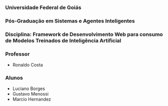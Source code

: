 ### Universidade Federal de Goiás
### Pós-Graduação em Sistemas e Agentes Inteligentes
### Disciplina: Framework de Desenvolvimento Web para consumo de Modelos Treinados de Inteligência Artificial 

### Professor

* Ronaldo Costa

### Alunos

* Luciano Borges
* Gustavo Menossi
* Marcio Hernandez
